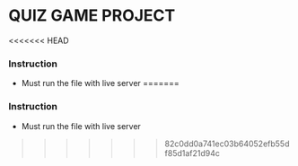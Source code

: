 # QUIZ GAME PROJECT
<<<<<<< HEAD

### Instruction

- Must run the file with live server
=======
### Instruction
* Must run the file with live server
>>>>>>> 82c0dd0a741ec03b64052efb55df85d1af21d94c
